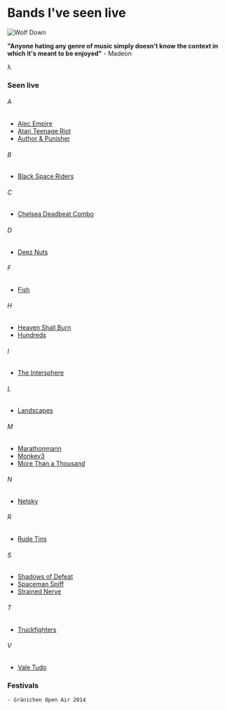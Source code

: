 # Bands I've seen live

![Wolf Down](http://abload.de/img/wolfdownwxdb0u2b.jpg "Wolf Down")

**"Anyone hating any genre of music simply doesn't know the context in which it's meant to be enjoyed"** - Madeon

&lambda;

### Seen live

###### A

* [Alec Empire](http://www.last.fm/de/music/Alec+Empire)
* [Atari Teenage Riot](http://www.last.fm/de/music/Atari+Teenage+Riot)
* [Author &amp; Punisher](http://www.last.fm/de/music/Author+&+Punisher)

###### B

* [Black Space Riders](http://www.last.fm/de/music/Black+Space+Riders)

###### C

* [Chelsea Deadbeat Combo](http://www.last.fm/de/music/Chelsea+Deadbeat+Combo)

###### D

* [Deez Nuts](http://www.last.fm/de/music/Deez+Nuts)

###### F

* [Fish](http://www.last.fm/de/music/Deez+Nuts)

###### H

* [Heaven Shall Burn](http://www.last.fm/de/music/Heaven+Shall+Burn)
* [Hundreds](http://www.last.fm/de/music/Hundreds)

###### I

* [The Intersphere](http://www.last.fm/de/music/The+Intersphere)

###### L

* [Landscapes](http://www.last.fm/de/music/Landscapes)

###### M

* [Marathonmann](http://www.last.fm/de/music/Marathonmann)
* [Monkey3](http://www.last.fm/de/music/Monkey3)
* [More Than a Thousand](http://www.last.fm/de/music/More+Than+a+Thousand)

###### N

* [Netsky](http://www.last.fm/de/music/Netsky)

###### R

* [Rude Tins](http://www.last.fm/de/music/Rude+Tins)

###### S

* [Shadows of Defeat](http://www.last.fm/de/music/Shadows+of+Defeat)
* [Spaceman Spiff](http://www.last.fm/de/music/Spaceman+Spiff)
* [Strained Nerve](http://www.last.fm/de/music/Strained+Nerve)

###### T

* [Truckfighters](http://www.last.fm/de/music/Truckfighters)

###### V

* [Vale Tudo](http://www.last.fm/de/music/Vale+Tudo)

### Festivals

    - Gränichen Open Air 2014
